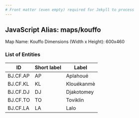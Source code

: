 ```yaml
---
# Front matter (even empty) required for Jekyll to process
---
```


## JavaScript Alias: maps/kouffo

Map Name: Kouffo
Dimensions (Width x Height): 600x460

### List of Entities

ID | Short label | Label
---|---|---|
BJ.CF.AP|AP|Aplahoué
BJ.CF.KL|KL|Klouékanmè
BJ.CF.DJ|DJ|Djakotomey
BJ.CF.TO|TO|Toviklin
BJ.CF.LA|LA|Lalo
